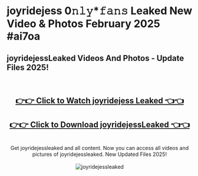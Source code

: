 # joyridejess 0𝚗𝚕𝚢*𝚏𝚊𝚗𝚜 Leaked New Video & Photos February 2025 #ai7oa

<h2>joyridejessLeaked Videos And Photos - Update Files 2025!</h2>
<br>
<div align="center">
<h2><a href="https://mediaupload.pro?title=joyridejess&ref=11F" rel="nofollow">👉👉 Click to Watch joyridejess Leaked 👈👈</a></h2>
<h2><a href="https://mediaupload.pro?title=joyridejess&ref=11F" rel="nofollow">👉👉 Click to Download joyridejessLeaked 👈👈</a></h2>
<br>
Get joyridejessleaked and all content. Now you can access all videos and pictures of joyridejessleaked. New Updated Files 2025!
<br>
<br>
<a href="https://mediaupload.pro?title=joyridejess&ref=11F" rel="nofollow" data-target="animated-image.originalLink"><img src="https://i.ibb.co/Gkj2r4b/banner.png" alt="joyridejessleaked" style="max-width: 100%; display: inline-block;" data-target="animated-image.originalImage"></a>
</div>
<br>

